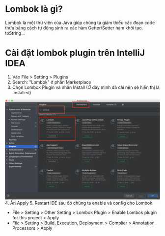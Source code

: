 # Lombok là gì?
Lombok là một thư viện của Java giúp chúng ta giảm thiểu các đoạn code thừa bằng cách tự động sinh ra các hàm Getter/Setter
hàm khởi tạo, toString...

# Cài đặt lombok plugin trên IntelliJ IDEA

1. Vào File > Setting > Plugins
2. Search: "Lombok" ở phần Marketplace
3. Chọn Lombok Plugin và nhấn Install (Ở đây mình đã cài nên sẽ hiển thị là Installed)

![](image/IDEA-lombok.png)
4. Ấn Apply
5. Restart IDE sau đó chúng ta enable và config cho Lombok.
 - File > Setting > Other Setting > Lombok Plugin > Enable Lombok plugin for this project > Apply
 - File > Setting > Build, Execution, Deployment > Complier > Annotation Processors > Apply